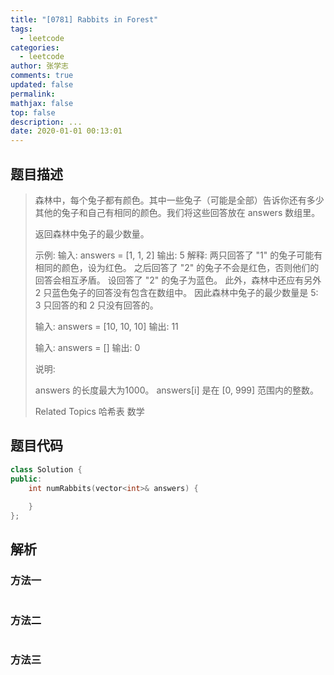 ```yaml
---
title: "[0781] Rabbits in Forest"
tags:
  - leetcode
categories:
  - leetcode
author: 张学志
comments: true
updated: false
permalink:
mathjax: false
top: false
description: ...
date: 2020-01-01 00:13:01
---
```


## 题目描述

> 森林中，每个兔子都有颜色。其中一些兔子（可能是全部）告诉你还有多少其他的兔子和自己有相同的颜色。我们将这些回答放在 answers 数组里。 
> 
> 返回森林中兔子的最少数量。 
> 
> 
> 示例:
> 输入: answers = [1, 1, 2]
> 输出: 5
> 解释:
> 两只回答了 "1" 的兔子可能有相同的颜色，设为红色。
> 之后回答了 "2" 的兔子不会是红色，否则他们的回答会相互矛盾。
> 设回答了 "2" 的兔子为蓝色。
> 此外，森林中还应有另外 2 只蓝色兔子的回答没有包含在数组中。
> 因此森林中兔子的最少数量是 5: 3 只回答的和 2 只没有回答的。
> 
> 输入: answers = [10, 10, 10]
> 输出: 11
> 
> 输入: answers = []
> 输出: 0
> 
> 
> 说明: 
> 
> 
> answers 的长度最大为1000。 
> answers[i] 是在 [0, 999] 范围内的整数。 
> 
> Related Topics 哈希表 数学

## 题目代码

```cpp
class Solution {
public:
    int numRabbits(vector<int>& answers) {
        
    }
};
```

## 解析

### 方法一

```cpp

```

### 方法二

```cpp

```

### 方法三

```cpp

```

